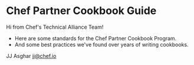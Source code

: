 # Chef Partner Cookbook Guide

Hi from Chef's Technical Alliance Team!

* Here are some standards for the Chef Partner Cookbook Program.
* And some best practices we've found over years of writing cookbooks.

JJ Asghar <jj@chef.io>
